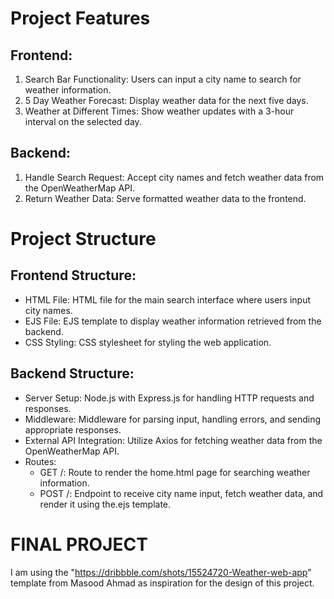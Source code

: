 Project Features
=

Frontend:
-
1. Search Bar Functionality: Users can input a city name to search for weather information.
2. 5 Day Weather Forecast: Display weather data for the next five days.
3. Weather at Different Times: Show weather updates with a 3-hour interval on the selected day.

Backend:
-
1. Handle Search Request: Accept city names and fetch weather data from the OpenWeatherMap API.
2. Return Weather Data: Serve formatted weather data to the frontend.

Project Structure
=

Frontend Structure:
-
* HTML File: HTML file for the main search interface where users input city names.
* EJS File: EJS template to display weather information retrieved from the backend.
* CSS Styling: CSS stylesheet for styling the web application.

Backend Structure:
-
* Server Setup: Node.js with Express.js for handling HTTP requests and responses.
* Middleware: Middleware for parsing input, handling errors, and sending appropriate responses.
* External API Integration: Utilize Axios for fetching weather data from the OpenWeatherMap API.
* Routes:
   * GET /: Route to render the home.html page for searching weather information.
   * POST /: Endpoint to receive city name input, fetch weather data, and render it using the.ejs template.

 
FINAL PROJECT
=

I am using the "https://dribbble.com/shots/15524720-Weather-web-app" template from Masood Ahmad as inspiration for the design of this project.
